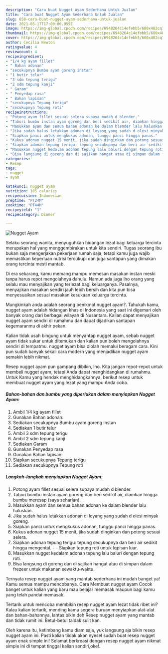 ```yaml
---
description: "Cara buat Nugget Ayam Sederhana Untuk Jualan"
title: "Cara buat Nugget Ayam Sederhana Untuk Jualan"
slug: 658-cara-buat-nugget-ayam-sederhana-untuk-jualan
date: 2021-05-17T17:00:00.959Z
image: https://img-global.cpcdn.com/recipes/6948264c14efebb5/680x482cq70/nugget-ayam-foto-resep-utama.jpg
thumbnail: https://img-global.cpcdn.com/recipes/6948264c14efebb5/680x482cq70/nugget-ayam-foto-resep-utama.jpg
cover: https://img-global.cpcdn.com/recipes/6948264c14efebb5/680x482cq70/nugget-ayam-foto-resep-utama.jpg
author: Cecilia Newton
ratingvalue: 4
reviewcount: 4
recipeingredient:
- "1/4 kg ayam fillet"
- " Bahan adonan"
- "secukupnya Bumbu ayam goreng instan"
- "1 butir telur"
- "3 sdm tepung terigu"
- "2 sdm tepung kanji"
- " Garam"
- " Penyedap rasa"
- " Bahan lapisan"
- "secukupnya Tepung terigu"
- "secukupnya Tepung roti"
recipeinstructions:
- "Potong ayam fillet sesuai selera supaya mudah d blender."
- "Taburi bumbu instan ayam goreng dan beri sedikit air, diamkan hingga bumbu meresap (saya seharian)."
- "Masukkan ayam dan semua bahan adonan ke dalam blender lalu haluskan."
- "Jika sudah halus letakkan adonan di loyang yang sudah d olesi minyak goreng."
- "Siapkan panci untuk mengkukus adonan, tunggu panci hingga panas."
- "Kukus adonan nugget 15 menit, jika sudah dinginkan dan potong sesuai selera."
- "Siapkan adonan tepung terigu: tepung secukupnya dan beri air sedikit hingga mengental.  Siapkan tepung roti untuk lqpisan luar."
- "Masukkan nugget kedalam adonan tepung lalu baluri dengan tepung roti."
- "Bisa langsung di goreng dan di sajikan hangat atau di simpan dalam frezeer untuk makanan sewaktu-waktu."
categories:
- Resep
tags:
- nugget
- ayam

katakunci: nugget ayam 
nutrition: 105 calories
recipecuisine: Indonesian
preptime: "PT24M"
cooktime: "PT44M"
recipeyield: "1"
recipecategory: Dinner

---
```



![Nugget Ayam](https://img-global.cpcdn.com/recipes/6948264c14efebb5/680x482cq70/nugget-ayam-foto-resep-utama.jpg)

Selaku seorang wanita, menyuguhkan hidangan lezat bagi keluarga tercinta merupakan hal yang menggembirakan untuk kita sendiri. Tugas seorang ibu bukan saja mengerjakan pekerjaan rumah saja, tetapi kamu juga wajib memastikan keperluan nutrisi tercukupi dan juga santapan yang dimakan orang tercinta mesti mantab.

Di era  sekarang, kamu memang mampu memesan masakan instan meski tanpa harus repot mengolahnya dahulu. Namun ada juga lho orang yang selalu mau menyajikan yang terlezat bagi keluarganya. Pasalnya, menyajikan masakan sendiri jauh lebih bersih dan kita pun bisa menyesuaikan sesuai masakan kesukaan keluarga tercinta. 



Mungkinkah anda adalah seorang penikmat nugget ayam?. Tahukah kamu, nugget ayam adalah hidangan khas di Indonesia yang saat ini digemari oleh banyak orang dari berbagai wilayah di Nusantara. Kalian dapat menyajikan nugget ayam sendiri di rumahmu dan dapat dijadikan santapan kegemaranmu di akhir pekan.

Kalian tidak usah bingung untuk menyantap nugget ayam, sebab nugget ayam tidak sukar untuk ditemukan dan kalian pun boleh mengolahnya sendiri di tempatmu. nugget ayam bisa diolah memalui beragam cara. Kini pun sudah banyak sekali cara modern yang menjadikan nugget ayam semakin lebih nikmat.

Resep nugget ayam pun gampang dibikin, lho. Kita jangan repot-repot untuk membeli nugget ayam, tetapi Anda dapat menghidangkan di rumahmu. Untuk Kamu yang hendak menghidangkannya, berikut resep untuk membuat nugget ayam yang lezat yang mampu Anda coba.

<!--inarticleads1-->

##### Bahan-bahan dan bumbu yang diperlukan dalam menyiapkan Nugget Ayam:

1. Ambil 1/4 kg ayam fillet
1. Gunakan  Bahan adonan:
1. Sediakan secukupnya Bumbu ayam goreng instan
1. Sediakan 1 butir telur
1. Ambil 3 sdm tepung terigu
1. Ambil 2 sdm tepung kanji
1. Sediakan  Garam
1. Gunakan  Penyedap rasa
1. Gunakan  Bahan lapisan:
1. Siapkan secukupnya Tepung terigu
1. Sediakan secukupnya Tepung roti




<!--inarticleads2-->

##### Langkah-langkah menyiapkan Nugget Ayam:

1. Potong ayam fillet sesuai selera supaya mudah d blender.
1. Taburi bumbu instan ayam goreng dan beri sedikit air, diamkan hingga bumbu meresap (saya seharian).
1. Masukkan ayam dan semua bahan adonan ke dalam blender lalu haluskan.
1. Jika sudah halus letakkan adonan di loyang yang sudah d olesi minyak goreng.
1. Siapkan panci untuk mengkukus adonan, tunggu panci hingga panas.
1. Kukus adonan nugget 15 menit, jika sudah dinginkan dan potong sesuai selera.
1. Siapkan adonan tepung terigu: tepung secukupnya dan beri air sedikit hingga mengental. -  - Siapkan tepung roti untuk lqpisan luar.
1. Masukkan nugget kedalam adonan tepung lalu baluri dengan tepung roti.
1. Bisa langsung di goreng dan di sajikan hangat atau di simpan dalam frezeer untuk makanan sewaktu-waktu.




Ternyata resep nugget ayam yang mantab sederhana ini mudah banget ya! Kamu semua mampu mencobanya. Cara Membuat nugget ayam Cocok banget untuk kalian yang baru mau belajar memasak maupun bagi kamu yang telah pandai memasak.

Tertarik untuk mencoba membikin resep nugget ayam lezat tidak ribet ini? Kalau kalian tertarik, mending kamu segera buruan menyiapkan alat-alat dan bahan-bahannya, lantas bikin deh Resep nugget ayam yang mantab dan tidak rumit ini. Betul-betul taidak sulit kan. 

Oleh karena itu, ketimbang kamu diam saja, yuk langsung aja bikin resep nugget ayam ini. Pasti kalian tiidak akan nyesel sudah buat resep nugget ayam enak simple ini! Selamat berkreasi dengan resep nugget ayam nikmat simple ini di tempat tinggal kalian sendiri,oke!.

